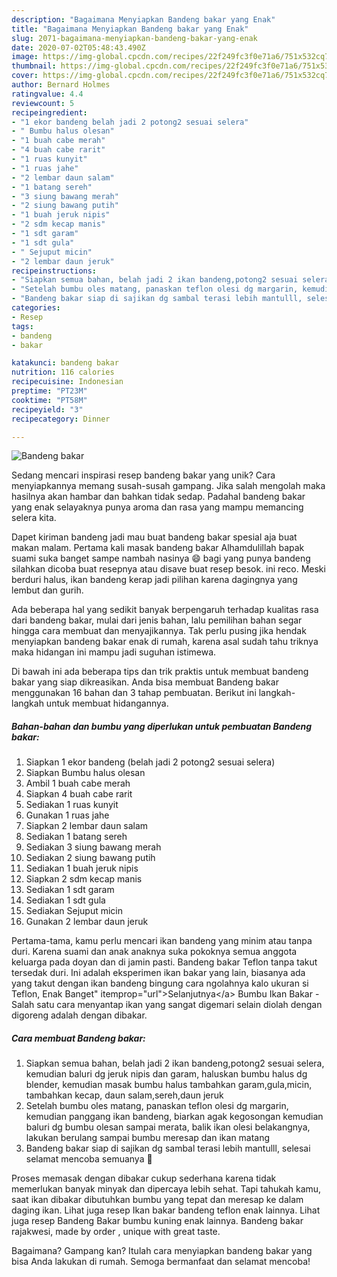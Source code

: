 ```yaml
---
description: "Bagaimana Menyiapkan Bandeng bakar yang Enak"
title: "Bagaimana Menyiapkan Bandeng bakar yang Enak"
slug: 2071-bagaimana-menyiapkan-bandeng-bakar-yang-enak
date: 2020-07-02T05:48:43.490Z
image: https://img-global.cpcdn.com/recipes/22f249fc3f0e71a6/751x532cq70/bandeng-bakar-foto-resep-utama.jpg
thumbnail: https://img-global.cpcdn.com/recipes/22f249fc3f0e71a6/751x532cq70/bandeng-bakar-foto-resep-utama.jpg
cover: https://img-global.cpcdn.com/recipes/22f249fc3f0e71a6/751x532cq70/bandeng-bakar-foto-resep-utama.jpg
author: Bernard Holmes
ratingvalue: 4.4
reviewcount: 5
recipeingredient:
- "1 ekor bandeng belah jadi 2 potong2 sesuai selera"
- " Bumbu halus olesan"
- "1 buah cabe merah"
- "4 buah cabe rarit"
- "1 ruas kunyit"
- "1 ruas jahe"
- "2 lembar daun salam"
- "1 batang sereh"
- "3 siung bawang merah"
- "2 siung bawang putih"
- "1 buah jeruk nipis"
- "2 sdm kecap manis"
- "1 sdt garam"
- "1 sdt gula"
- " Sejuput micin"
- "2 lembar daun jeruk"
recipeinstructions:
- "Siapkan semua bahan, belah jadi 2 ikan bandeng,potong2 sesuai selera, kemudian baluri dg jeruk nipis dan garam, haluskan bumbu halus dg blender, kemudian masak bumbu halus tambahkan garam,gula,micin, tambahkan kecap, daun salam,sereh,daun jeruk"
- "Setelah bumbu oles matang, panaskan teflon olesi dg margarin, kemudian panggang ikan bandeng, biarkan agak kegosongan kemudian baluri dg bumbu olesan sampai merata, balik ikan olesi belakangnya, lakukan berulang sampai bumbu meresap dan ikan matang"
- "Bandeng bakar siap di sajikan dg sambal terasi lebih mantulll, selesai selamat mencoba semuanya 💛"
categories:
- Resep
tags:
- bandeng
- bakar

katakunci: bandeng bakar 
nutrition: 116 calories
recipecuisine: Indonesian
preptime: "PT23M"
cooktime: "PT58M"
recipeyield: "3"
recipecategory: Dinner

---
```



![Bandeng bakar](https://img-global.cpcdn.com/recipes/22f249fc3f0e71a6/751x532cq70/bandeng-bakar-foto-resep-utama.jpg)

Sedang mencari inspirasi resep bandeng bakar yang unik? Cara menyiapkannya memang susah-susah gampang. Jika salah mengolah maka hasilnya akan hambar dan bahkan tidak sedap. Padahal bandeng bakar yang enak selayaknya punya aroma dan rasa yang mampu memancing selera kita.

Dapet kiriman bandeng jadi mau buat bandeng bakar spesial aja buat makan malam. Pertama kali masak bandeng bakar Alhamdulillah bapak suami suka banget sampe nambah nasinya 😄 bagi yang punya bandeng silahkan dicoba buat resepnya atau disave buat resep besok. ini reco. Meski berduri halus, ikan bandeng kerap jadi pilihan karena dagingnya yang lembut dan gurih.

Ada beberapa hal yang sedikit banyak berpengaruh terhadap kualitas rasa dari bandeng bakar, mulai dari jenis bahan, lalu pemilihan bahan segar hingga cara membuat dan menyajikannya. Tak perlu pusing jika hendak menyiapkan bandeng bakar enak di rumah, karena asal sudah tahu triknya maka hidangan ini mampu jadi suguhan istimewa.


Di bawah ini ada beberapa tips dan trik praktis untuk membuat bandeng bakar yang siap dikreasikan. Anda bisa membuat Bandeng bakar menggunakan 16 bahan dan 3 tahap pembuatan. Berikut ini langkah-langkah untuk membuat hidangannya.

<!--inarticleads1-->

##### Bahan-bahan dan bumbu yang diperlukan untuk pembuatan Bandeng bakar:

1. Siapkan 1 ekor bandeng (belah jadi 2 potong2 sesuai selera)
1. Siapkan  Bumbu halus olesan
1. Ambil 1 buah cabe merah
1. Siapkan 4 buah cabe rarit
1. Sediakan 1 ruas kunyit
1. Gunakan 1 ruas jahe
1. Siapkan 2 lembar daun salam
1. Sediakan 1 batang sereh
1. Sediakan 3 siung bawang merah
1. Sediakan 2 siung bawang putih
1. Sediakan 1 buah jeruk nipis
1. Siapkan 2 sdm kecap manis
1. Sediakan 1 sdt garam
1. Sediakan 1 sdt gula
1. Sediakan  Sejuput micin
1. Gunakan 2 lembar daun jeruk


Pertama-tama, kamu perlu mencari ikan bandeng yang minim atau tanpa duri. Karena suami dan anak anaknya suka pokoknya semua anggota keluarga pada doyan dan di jamin pasti. Bandeng bakar Teflon tanpa takut tersedak duri. Ini adalah eksperimen ikan bakar yang lain, biasanya ada yang takut dengan ikan bandeng bingung cara ngolahnya kalo ukuran si Teflon, Enak Banget&#34; itemprop=&#34;url&#34;&gt;Selanjutnya&lt;/a&gt; Bumbu Ikan Bakar - Salah satu cara menyantap ikan yang sangat digemari selain diolah dengan digoreng adalah dengan dibakar. 

<!--inarticleads2-->

##### Cara membuat Bandeng bakar:

1. Siapkan semua bahan, belah jadi 2 ikan bandeng,potong2 sesuai selera, kemudian baluri dg jeruk nipis dan garam, haluskan bumbu halus dg blender, kemudian masak bumbu halus tambahkan garam,gula,micin, tambahkan kecap, daun salam,sereh,daun jeruk
1. Setelah bumbu oles matang, panaskan teflon olesi dg margarin, kemudian panggang ikan bandeng, biarkan agak kegosongan kemudian baluri dg bumbu olesan sampai merata, balik ikan olesi belakangnya, lakukan berulang sampai bumbu meresap dan ikan matang
1. Bandeng bakar siap di sajikan dg sambal terasi lebih mantulll, selesai selamat mencoba semuanya 💛


Proses memasak dengan dibakar cukup sederhana karena tidak memerlukan banyak minyak dan dipercaya lebih sehat. Tapi tahukah kamu, saat ikan dibakar dibutuhkan bumbu yang tepat dan meresap ke dalam daging ikan. Lihat juga resep Ikan bakar bandeng teflon enak lainnya. Lihat juga resep Bandeng Bakar bumbu kuning enak lainnya. Bandeng bakar rajakwesi, made by order , unique with great taste. 

Bagaimana? Gampang kan? Itulah cara menyiapkan bandeng bakar yang bisa Anda lakukan di rumah. Semoga bermanfaat dan selamat mencoba!

